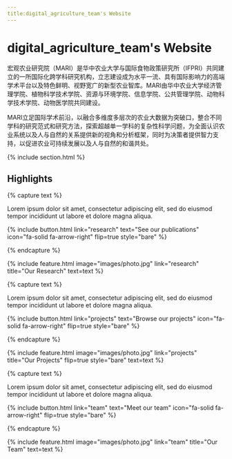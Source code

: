 ```yaml
---
title:digital_agriculture_team's Website
---
```


# digital_agriculture_team's Website

   宏观农业研究院（MARI）是华中农业大学与国际食物政策研究所（IFPRI）共同建立的一所国际化跨学科研究机构，立志建设成为水平一流、具有国际影响力的高端学术平台以及特色鲜明、视野宽广的新型农业智库。MARI由华中农业大学经济管理学院、植物科学技术学院、资源与环境学院、信息学院、公共管理学院、动物科学技术学院、动物医学院共同建设。

   MARI立足国际学术前沿，以融合多维度多层次的农业大数据为突破口，整合不同学科的研究范式和研究方法，探索超越单一学科的复杂性科学问题，为全面认识农业系统以及人与自然的关系提供新的视角和分析框架，同时为决策者提供智力支持，以促进农业可持续发展以及人与自然的和谐共处。

{% include section.html %}

## Highlights

{% capture text %}

Lorem ipsum dolor sit amet, consectetur adipiscing elit, sed do eiusmod tempor incididunt ut labore et dolore magna aliqua.

{%
  include button.html
  link="research"
  text="See our publications"
  icon="fa-solid fa-arrow-right"
  flip=true
  style="bare"
%}

{% endcapture %}

{%
  include feature.html
  image="images/photo.jpg"
  link="research"
  title="Our Research"
  text=text
%}

{% capture text %}

Lorem ipsum dolor sit amet, consectetur adipiscing elit, sed do eiusmod tempor incididunt ut labore et dolore magna aliqua.

{%
  include button.html
  link="projects"
  text="Browse our projects"
  icon="fa-solid fa-arrow-right"
  flip=true
  style="bare"
%}

{% endcapture %}

{%
  include feature.html
  image="images/photo.jpg"
  link="projects"
  title="Our Projects"
  flip=true
  style="bare"
  text=text
%}

{% capture text %}

Lorem ipsum dolor sit amet, consectetur adipiscing elit, sed do eiusmod tempor incididunt ut labore et dolore magna aliqua.

{%
  include button.html
  link="team"
  text="Meet our team"
  icon="fa-solid fa-arrow-right"
  flip=true
  style="bare"
%}

{% endcapture %}

{%
  include feature.html
  image="images/photo.jpg"
  link="team"
  title="Our Team"
  text=text
%}
